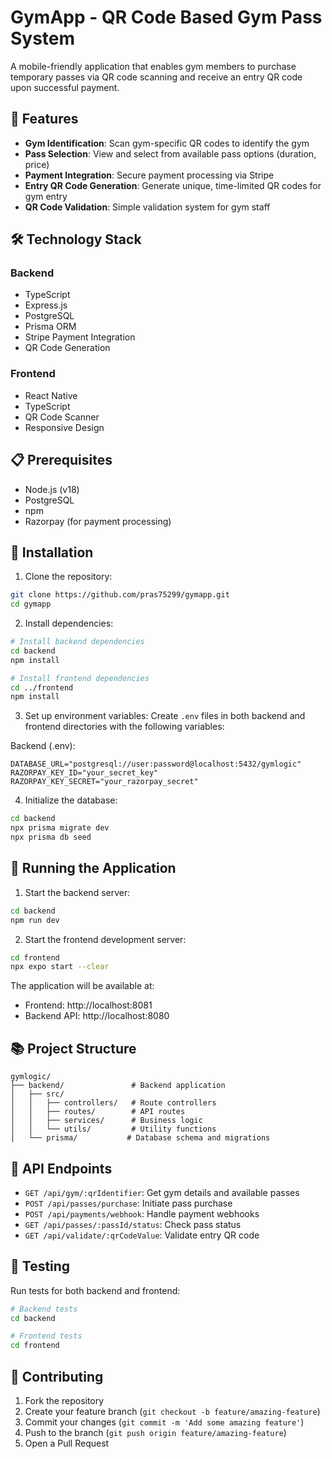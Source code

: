 # GymApp - QR Code Based Gym Pass System

A mobile-friendly application that enables gym members to purchase temporary passes via QR code scanning and receive an entry QR code upon successful payment.

## 🚀 Features

- **Gym Identification**: Scan gym-specific QR codes to identify the gym
- **Pass Selection**: View and select from available pass options (duration, price)
- **Payment Integration**: Secure payment processing via Stripe
- **Entry QR Code Generation**: Generate unique, time-limited QR codes for gym entry
- **QR Code Validation**: Simple validation system for gym staff

## 🛠️ Technology Stack

### Backend
- TypeScript
- Express.js
- PostgreSQL
- Prisma ORM
- Stripe Payment Integration
- QR Code Generation

### Frontend
- React Native
- TypeScript
- QR Code Scanner
- Responsive Design

## 📋 Prerequisites

- Node.js (v18)
- PostgreSQL
- npm
- Razorpay (for payment processing)

## 🔧 Installation

1. Clone the repository:
```bash
git clone https://github.com/pras75299/gymapp.git
cd gymapp
```

2. Install dependencies:
```bash
# Install backend dependencies
cd backend
npm install

# Install frontend dependencies
cd ../frontend
npm install
```

3. Set up environment variables:
Create `.env` files in both backend and frontend directories with the following variables:

Backend (.env):
```env
DATABASE_URL="postgresql://user:password@localhost:5432/gymlogic"
RAZORPAY_KEY_ID="your_secret_key"
RAZORPAY_KEY_SECRET="your_razorpay_secret"
```


4. Initialize the database:
```bash
cd backend
npx prisma migrate dev
npx prisma db seed
```

## 🚀 Running the Application

1. Start the backend server:
```bash
cd backend
npm run dev
```

2. Start the frontend development server:
```bash
cd frontend
npx expo start --clear
```

The application will be available at:
- Frontend: http://localhost:8081
- Backend API: http://localhost:8080

## 📚 Project Structure

```
gymlogic/
├── backend/               # Backend application
│   ├── src/
│   │   ├── controllers/   # Route controllers
│   │   ├── routes/        # API routes
│   │   ├── services/      # Business logic
│   │   └── utils/         # Utility functions
│   └── prisma/           # Database schema and migrations

```

## 🔐 API Endpoints

- `GET /api/gym/:qrIdentifier`: Get gym details and available passes
- `POST /api/passes/purchase`: Initiate pass purchase
- `POST /api/payments/webhook`: Handle payment webhooks
- `GET /api/passes/:passId/status`: Check pass status
- `GET /api/validate/:qrCodeValue`: Validate entry QR code

## 🧪 Testing

Run tests for both backend and frontend:

```bash
# Backend tests
cd backend

# Frontend tests
cd frontend
```

## 🤝 Contributing

1. Fork the repository
2. Create your feature branch (`git checkout -b feature/amazing-feature`)
3. Commit your changes (`git commit -m 'Add some amazing feature'`)
4. Push to the branch (`git push origin feature/amazing-feature`)
5. Open a Pull Request

